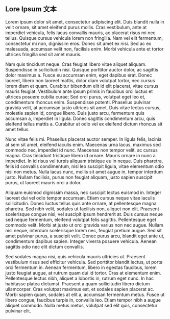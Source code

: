 ## Lore Ipsum 文本

Lorem ipsum dolor sit amet, consectetur adipiscing elit. Duis blandit nulla in velit ornare, sit amet eleifend purus mollis. Cras vestibulum, ante at imperdiet vehicula, felis lacus convallis mauris, ac placerat risus mi nec tellus. Quisque cursus vehicula lorem non fringilla. Nam vel elit fermentum, consectetur mi non, dignissim eros. Donec sit amet ex nisi. Sed ac ex malesuada, accumsan velit non, facilisis enim. Morbi vehicula ante et tortor ultrices fringilla sed sit amet mauris.

Nam quis tincidunt neque. Cras feugiat libero vitae aliquet aliquam. Suspendisse in sollicitudin nisi. Quisque porttitor auctor dolor, ac sagittis dolor maximus a. Fusce eu accumsan enim, eget dapibus erat. Donec laoreet, libero non laoreet mattis, dolor diam volutpat tortor, nec cursus lorem diam et quam. Curabitur bibendum elit id elit placerat, vitae cursus mauris feugiat. Vestibulum ante ipsum primis in faucibus orci luctus et ultrices posuere cubilia curae; Sed orci purus, volutpat eget leo et, condimentum rhoncus enim. Suspendisse potenti. Phasellus pulvinar gravida velit, at accumsan justo ultrices sit amet. Duis vitae lectus cursus, molestie sapien id, congue libero. Duis justo arcu, fermentum quis accumsan a, imperdiet in ligula. Donec sagittis condimentum arcu, quis eleifend tellus mattis a. Curabitur at odio vel ex eleifend dictum rhoncus sit amet tellus.

Nunc vitae felis mi. Phasellus placerat auctor semper. In ligula felis, lacinia at sem sit amet, eleifend iaculis enim. Maecenas urna lacus, maximus sed commodo nec, imperdiet id nunc. Maecenas non tempor velit, ac cursus magna. Cras tincidunt tristique libero id ornare. Mauris ornare in nunc a imperdiet. In id risus vel turpis aliquam tristique eu in neque. Duis pharetra, felis id convallis condimentum, nisl leo suscipit ligula, vitae elementum odio nisl non metus. Nulla lacus nunc, mollis sit amet augue in, tempor interdum justo. Nullam facilisis, purus non feugiat aliquam, justo sapien suscipit purus, ut laoreet mauris orci a dolor.

Aliquam euismod dignissim massa, nec suscipit lectus euismod in. Integer laoreet dui vel odio tempor accumsan. Etiam cursus neque vitae iaculis sollicitudin. Donec luctus tellus quis ante ornare, at pellentesque magna pharetra. Sed nibh velit, sodales ut facilisis non, aliquet non elit. Praesent scelerisque congue nisl, vel suscipit ipsum hendrerit at. Duis cursus neque sed neque fermentum, eleifend volutpat felis sagittis. Pellentesque eget commodo velit. Morbi at justo ut orci gravida varius non nec augue. Nullam nisl neque, interdum scelerisque lorem nec, feugiat pretium augue. Sed sit amet pulvinar purus, a suscipit velit. Donec purus arcu, blandit eget ante ut, condimentum dapibus sapien. Integer viverra posuere vehicula. Aenean sagittis odio nec elit dictum convallis.

Sed sodales magna nisi, quis vehicula mauris ultricies ut. Praesent vestibulum risus sed efficitur vehicula. Sed porttitor blandit lectus, ut porta orci fermentum in. Aenean fermentum, libero in egestas faucibus, lorem justo feugiat augue, at rutrum quam dui id tortor. Cras at elementum enim. Pellentesque lectus nibh, aliquet a lobortis in, rutrum eget nunc. In hac habitasse platea dictumst. Praesent a quam sollicitudin libero dictum ullamcorper. Cras volutpat maximus est, et sodales sapien placerat ac. Morbi sapien quam, sodales at elit a, accumsan fermentum metus. Fusce ut libero congue, faucibus turpis in, convallis leo. Etiam tempor nibh a augue aliquet commodo. Nulla metus metus, volutpat sed elit quis, consectetur pulvinar elit.